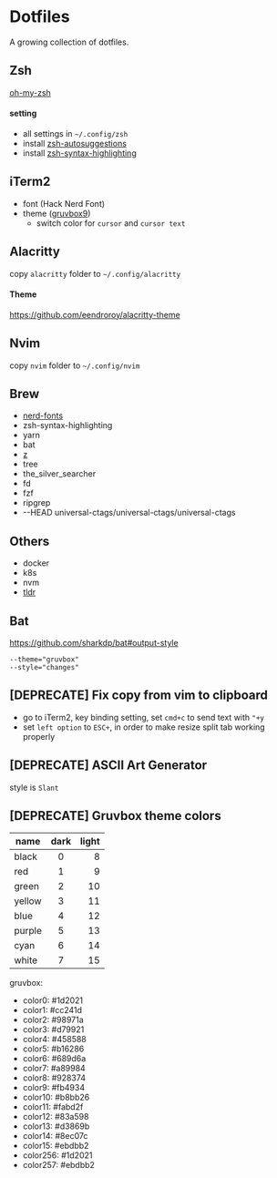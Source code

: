 # Dotfiles

A growing collection of dotfiles.

## Zsh

[oh-my-zsh](https://github.com/ohmyzsh/ohmyzsh)

#### setting

- all settings in `~/.config/zsh`
- install [zsh-autosuggestions](https://github.com/zsh-users/zsh-autosuggestions)
- install [zsh-syntax-highlighting](https://github.com/zsh-users/zsh-syntax-highlighting)

## iTerm2

- font (Hack Nerd Font)
- theme ([gruvbox9](https://github.com/herrbischoff/iterm2-gruvbox))
  - switch color for `cursor` and `cursor text`

## Alacritty

copy `alacritty` folder to `~/.config/alacritty`

#### Theme

https://github.com/eendroroy/alacritty-theme

## Nvim

copy `nvim` folder to `~/.config/nvim`

## Brew

- [nerd-fonts](https://github.com/ryanoasis/nerd-fonts#option-4-homebrew-fonts)
- zsh-syntax-highlighting
- yarn
- bat
- [z](https://github.com/rupa/z)
- tree
- the_silver_searcher
- fd
- fzf
- ripgrep
- --HEAD universal-ctags/universal-ctags/universal-ctags

## Others

- docker
- k8s
- nvm
- [tldr](https://github.com/tldr-pages/tldr)

## Bat

https://github.com/sharkdp/bat#output-style

```
--theme="gruvbox"
--style="changes"
```

## [DEPRECATE] Fix copy from vim to clipboard

- go to iTerm2, key binding setting, set `cmd+c` to send text with `"+y`
- set `left option` to `ESC+`, in order to make resize split tab working properly

## [DEPRECATE] ASCII Art Generator

style is `Slant`

## [DEPRECATE] Gruvbox theme colors

| name   | dark | light |
| ------ | :--: | ----: |
| black  |  0   |     8 |
| red    |  1   |     9 |
| green  |  2   |    10 |
| yellow |  3   |    11 |
| blue   |  4   |    12 |
| purple |  5   |    13 |
| cyan   |  6   |    14 |
| white  |  7   |    15 |

gruvbox:

- color0: #1d2021
- color1: #cc241d
- color2: #98971a
- color3: #d79921
- color4: #458588
- color5: #b16286
- color6: #689d6a
- color7: #a89984
- color8: #928374
- color9: #fb4934
- color10: #b8bb26
- color11: #fabd2f
- color12: #83a598
- color13: #d3869b
- color14: #8ec07c
- color15: #ebdbb2
- color256: #1d2021
- color257: #ebdbb2
